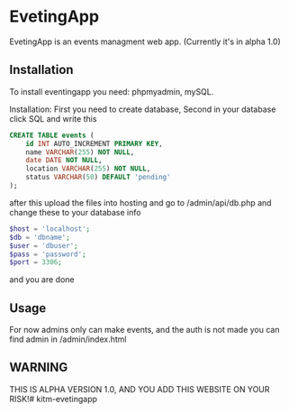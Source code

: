 # EvetingApp

EvetingApp is an events managment web app. (Currently it's in alpha 1.0)

## Installation

To install eventingapp you need:
phpmyadmin, mySQL.

Installation:
First you need to create database,
Second in your database click SQL and write this

```sql
CREATE TABLE events (
    id INT AUTO_INCREMENT PRIMARY KEY,
    name VARCHAR(255) NOT NULL,
    date DATE NOT NULL,
    location VARCHAR(255) NOT NULL,
    status VARCHAR(50) DEFAULT 'pending'
);
```
after this upload the files into hosting and go to /admin/api/db.php and change these to your database info
```php
$host = 'localhost';  
$db = 'dbname';    
$user = 'dbuser'; 
$pass = 'password';  
$port = 3306; 
```
and you are done

## Usage

For now admins only can make events, and the auth is not made you can find admin in /admin/index.html

## WARNING
THIS IS ALPHA VERSION 1.0, AND YOU ADD THIS WEBSITE ON YOUR RISK!# kitm-evetingapp
